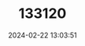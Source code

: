 ---
title: "133120"
category: "Acropora latistella"
draft: false
date: 2024-02-22 13:03:51
languages:
  English: ["Bali Shortcake", "Staghorn Coral"]
---